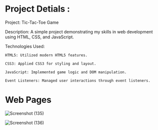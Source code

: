 # Project Detials :
Project: Tic-Tac-Toe Game

Description: A simple project demonstrating my skills in web development using HTML, CSS, and JavaScript.

Technologies Used:

	HTML5: Utilized modern HTML5 features.

	CSS3: Applied CSS3 for styling and layout.

	JavaScript: Implemented game logic and DOM manipulation.

	Event Listeners: Managed user interactions through event listeners.

 # Web Pages
 
![Screenshot (135)](https://github.com/user-attachments/assets/0b381943-8dbc-45f8-9f80-b8fbc4c447af)

![Screenshot (136)](https://github.com/user-attachments/assets/61e486ae-42bd-4787-9387-0c888e3c20d1)

